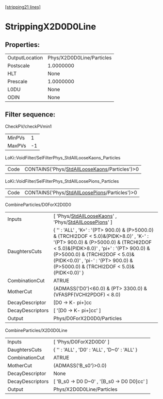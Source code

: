 [[stripping21 lines]](./stripping21-index)

# StrippingX2D0D0Line

## Properties:

|                |                           |
|----------------|---------------------------|
| OutputLocation | Phys/X2D0D0Line/Particles |
| Postscale      | 1.0000000                 |
| HLT            | None                      |
| Prescale       | 1.0000000                 |
| L0DU           | None                      |
| ODIN           | None                      |

## Filter sequence:

CheckPV/checkPVmin1

|        |     |
|--------|-----|
| MinPVs | 1   |
| MaxPVs | -1  |

LoKi::VoidFilter/SelFilterPhys_StdAllLooseKaons_Particles

|      |                                                                                                  |
|------|--------------------------------------------------------------------------------------------------|
| Code | CONTAINS('Phys/[StdAllLooseKaons](./stripping21-commonparticles-stdallloosekaons)/Particles')\>0 |

LoKi::VoidFilter/SelFilterPhys_StdAllLoosePions_Particles

|      |                                                                                                  |
|------|--------------------------------------------------------------------------------------------------|
| Code | CONTAINS('Phys/[StdAllLoosePions](./stripping21-commonparticles-stdallloosepions)/Particles')\>0 |

CombineParticles/D0ForX2D0D0

|                  |                                                                                                                                                                                                                                                                                                              |
|------------------|--------------------------------------------------------------------------------------------------------------------------------------------------------------------------------------------------------------------------------------------------------------------------------------------------------------|
| Inputs           | [ 'Phys/[StdAllLooseKaons](./stripping21-commonparticles-stdallloosekaons)' , 'Phys/[StdAllLoosePions](./stripping21-commonparticles-stdallloosepions)' ]                                                                                                                                                  |
| DaughtersCuts    | { '' : 'ALL' , 'K+' : '(PT\> 900.0) & (P\>5000.0) & (TRCHI2DOF \< 5.0)&(PIDK\>8.0)' , 'K-' : '(PT\> 900.0) & (P\>5000.0) & (TRCHI2DOF \< 5.0)&(PIDK\>8.0)' , 'pi+' : '(PT\> 900.0) & (P\>5000.0) & (TRCHI2DOF \< 5.0)&(PIDK\<0.0)' , 'pi-' : '(PT\> 900.0) & (P\>5000.0) & (TRCHI2DOF \< 5.0)&(PIDK\<0.0)' } |
| CombinationCut   | ATRUE                                                                                                                                                                                                                                                                                                        |
| MotherCut        | (ADMASS('D0')\<60.0) & (PT\> 3300.0) & (VFASPF(VCHI2PDOF) \< 8.0)                                                                                                                                                                                                                                            |
| DecayDescriptor  | [D0 -\> K- pi+]cc                                                                                                                                                                                                                                                                                          |
| DecayDescriptors | [ '[D0 -\> K- pi+]cc' ]                                                                                                                                                                                                                                                                                  |
| Output           | Phys/D0ForX2D0D0/Particles                                                                                                                                                                                                                                                                                   |

CombineParticles/X2D0D0Line

|                  |                                                  |
|------------------|--------------------------------------------------|
| Inputs           | [ 'Phys/D0ForX2D0D0' ]                         |
| DaughtersCuts    | { '' : 'ALL' , 'D0' : 'ALL' , 'D~0' : 'ALL' }    |
| CombinationCut   | ATRUE                                            |
| MotherCut        | (ADMASS('B_s0')\>0.0)                            |
| DecayDescriptor  | None                                             |
| DecayDescriptors | [ 'B_s0 -\> D0 D~0' , '[B_s0 -\> D0 D0]cc' ] |
| Output           | Phys/X2D0D0Line/Particles                        |
